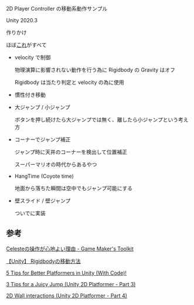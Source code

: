 2D Player Controller の移動系動作サンプル

Unity 2020.3

作りかけ

ほぼ[これ](https://github.com/tukanpo/cm14-platformer/blob/master/Assets/App/Scripts/Scenes/Game/PlayerController.cs)がすべて

- velocity で制御

  物理演算に影響されない動作を行う為に Rigidbody の Gravity はオフ

  Rigidbody は当たり判定と velocity の為に使用

- 慣性付き移動

- 大ジャンプ / 小ジャンプ

  ボタンを押し続けたら大ジャンプでは無く、離したら小ジャンプという考え方

- コーナーでジャンプ補正

  ジャンプ時に天井のコーナーを検出して位置補正

  スーパーマリオの時代からあるやつ

- HangTime (Coyote time)

  地面から落ちた瞬間は空中でもジャンプ可能にする

- 壁スライド / 壁ジャンプ

  ついでに実装

## 参考

[Celesteの操作が心地よい理由 - Game Maker's Toolkit](https://www.youtube.com/watch?v=yorTG9at90g)

[【Unity】 Rigidbodyの移動方法](https://www.f-sp.com/entry/2016/08/16/211214)

[5 Tips for Better Platformers in Unity (With Code)!](https://www.youtube.com/watch?v=8QPmhDYn6rk)

[3 Tips for a Juicy Jump (Unity 2D Platformer - Part 3)](https://www.youtube.com/watch?v=A_F8R3eGtrs)

[2D Wall interactions (Unity 2D Platformer - Part 4)](https://www.youtube.com/watch?v=JIASeoOU274)

